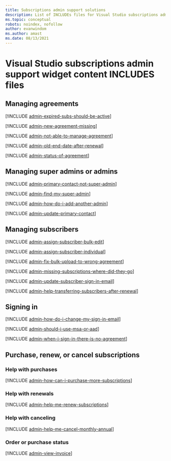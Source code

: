 ```yaml
---
title: Subscriptions admin support solutions 
description: List of INCLUDEs files for Visual Studio subscriptions admin support widget content
ms.topic: conceptual
robots: noindex, nofollow
author: evanwindom 
ms.author: amast 
ms.date: 08/13/2021
---
```


# Visual Studio subscriptions admin support widget content INCLUDES files

## Managing agreements

[!INCLUDE [admin-expired-subs-should-be-active](managing-agreements/includes/admin-expired-subs-should-be-active.md)]

[!INCLUDE [admin-new-agreement-missing](managing-agreements/includes/admin-new-agreement-missing.md)]

[!INCLUDE [admin-not-able-to-manage-agreement](managing-agreements/includes/admin-not-able-to-manage-agreement.md)]

[!INCLUDE [admin-old-end-date-after-renewal](managing-agreements/includes/admin-old-end-date-after-renewal.md)]

[!INCLUDE [admin-status-of-agreement](managing-agreements/includes/admin-status-of-agreement.md)]

## Managing super admins or admins

[!INCLUDE [admin-primary-contact-not-super-admin](managing-super-admins-or-admins/includes/admin-primary-contact-not-super-admin.md)]

[!INCLUDE [admin-find-my-super-admin](managing-super-admins-or-admins/includes/admin-find-my-super-admin.md)]

[!INCLUDE [admin-how-do-i-add-another-admin](managing-super-admins-or-admins/includes/admin-how-do-i-add-another-admin.md)]

[!INCLUDE [admin-update-primary-contact](managing-super-admins-or-admins/includes/admin-update-primary-contact.md)]

## Managing subscribers

[!INCLUDE [admin-assign-subscriber-bulk-edit](managing-subscribers/includes/admin-assign-subscriber-bulk-edit.md)]

[!INCLUDE [admin-assign-subscriber-individual](managing-subscribers/includes/admin-assign-subscriber-individual.md)]

[!INCLUDE [admin-fix-bulk-upload-to-wrong-agreement](managing-subscribers/includes/admin-fix-bulk-upload-to-wrong-agreement.md)]

[!INCLUDE [admin-missing-subscriptions-where-did-they-go](managing-subscribers/includes/admin-missing-subscriptions-where-did-they-go.md)]

[!INCLUDE [admin-update-subscriber-sign-in-email](managing-subscribers/includes/admin-update-subscriber-sign-in-email.md)]

[!INCLUDE [admin-help-transferring-subscribers-after-renewal](managing-subscribers/includes/admin-help-transferring-subscribers-after-renewal.md)]

## Signing in

[!INCLUDE [admin-how-do-i-change-my-sign-in-email](signing-in/includes/admin-how-do-i-change-my-sign-in-email.md)]

[!INCLUDE [admin-should-i-use-msa-or-aad](signing-in/includes/admin-should-i-use-msa-or-aad.md)]

[!INCLUDE [admin-when-i-sign-in-there-is-no-agreement](signing-in/includes/admin-when-i-sign-in-there-is-no-agreement.md)]

## Purchase, renew, or cancel subscriptions

### Help with purchases

[!INCLUDE [admin-how-can-i-purchase-more-subscriptions](renewing-purchasing-or-canceling/help-purchasing/includes/admin-how-can-i-purchase-more-subscriptions.md)]

### Help with renewals

[!INCLUDE [admin-help-me-renew-subscriptions](renewing-purchasing-or-canceling/help-renewing/includes/admin-help-me-renew-subscriptions.md)]

### Help with canceling

[!INCLUDE [admin-help-me-cancel-monthly-annual](renewing-purchasing-or-canceling/help-canceling/includes/admin-help-me-cancel-monthly-annual.md)]

### Order or purchase status

[!INCLUDE [admin-view-invoice](renewing-purchasing-or-canceling/order-or-purchase-status/includes/admin-view-invoice.md)]